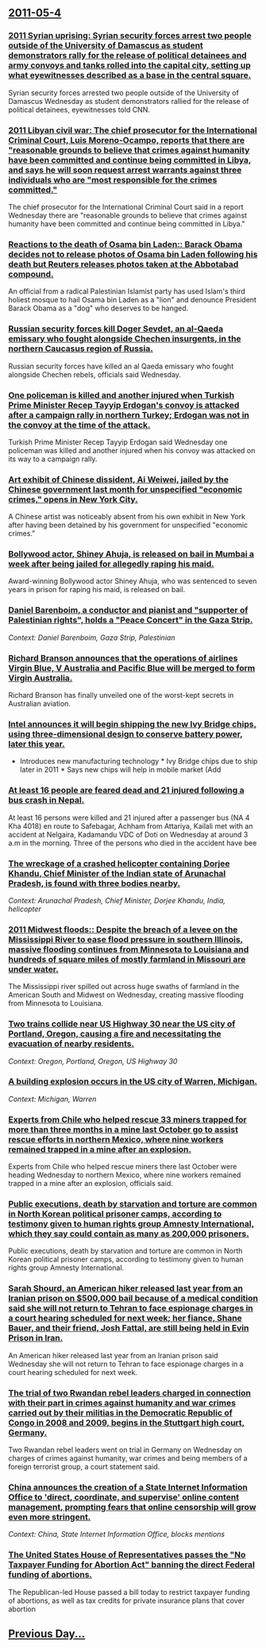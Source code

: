 ## [2011-05-4](/news/2011/05/4/index.md)

### [2011 Syrian uprising: Syrian security forces arrest two people outside of the University of Damascus as student demonstrators rally for the release of political detainees and army convoys and tanks rolled into the capital city, setting up what eyewitnesses described as a base in the central square. ](/news/2011/05/4/2011-syrian-uprising-syrian-security-forces-arrest-two-people-outside-of-the-university-of-damascus-as-student-demonstrators-rally-for-the.md)
Syrian security forces arrested two people outside of the University of Damascus Wednesday as student demonstrators rallied for the release of political detainees, eyewitnesses told CNN.

### [2011 Libyan civil war: The chief prosecutor for the International Criminal Court, Luis Moreno-Ocampo, reports that there are "reasonable grounds to believe that crimes against humanity have been committed and continue being committed in Libya, and says he will soon request arrest warrants against three individuals who are "most responsible for the crimes committed." ](/news/2011/05/4/2011-libyan-civil-war-the-chief-prosecutor-for-the-international-criminal-court-luis-moreno-ocampo-reports-that-there-are-reasonable-gro.md)
The chief prosecutor for the International Criminal Court said in a report Wednesday there are &quot;reasonable grounds to believe that crimes against humanity have been committed and continue being committed in Libya.&quot;

### [Reactions to the death of Osama bin Laden:: Barack Obama decides not to release photos of Osama bin Laden following his death but Reuters releases photos taken at the Abbotabad compound. ](/news/2011/05/4/reactions-to-the-death-of-osama-bin-laden-barack-obama-decides-not-to-release-photos-of-osama-bin-laden-following-his-death-but-reuters-re.md)
An official from a radical Palestinian Islamist party has used Islam&#039;s third holiest mosque to hail Osama bin Laden as a &#034;lion&#034; and denounce President Barack Obama as a &#034;dog&#034; who deserves to be hanged.

### [Russian security forces kill Doger Sevdet, an al-Qaeda emissary who fought alongside Chechen insurgents, in the northern Caucasus region of Russia. ](/news/2011/05/4/russian-security-forces-kill-doger-sevdet-an-al-qaeda-emissary-who-fought-alongside-chechen-insurgents-in-the-northern-caucasus-region-of.md)
Russian security forces have killed an al Qaeda emissary who fought alongside Chechen rebels, officials said Wednesday.

### [One policeman is killed and another injured when Turkish Prime Minister Recep Tayyip Erdogan's convoy is attacked after a campaign rally in northern Turkey; Erdogan was not in the convoy at the time of the attack. ](/news/2011/05/4/one-policeman-is-killed-and-another-injured-when-turkish-prime-minister-recep-tayyip-erdoaan-s-convoy-is-attacked-after-a-campaign-rally-in.md)
Turkish Prime Minister Recep Tayyip Erdogan said Wednesday one policeman was killed and another injured when his convoy was attacked on its way to a campaign rally. 

### [Art exhibit of Chinese dissident, Ai Weiwei, jailed by the Chinese government last month for unspecified "economic crimes," opens in New York City. ](/news/2011/05/4/art-exhibit-of-chinese-dissident-ai-weiwei-jailed-by-the-chinese-government-last-month-for-unspecified-economic-crimes-opens-in-new-yor.md)
A Chinese artist was noticeably absent from his own exhibit in New York after having been detained by his government for unspecified &quot;economic crimes.&quot; 

### [Bollywood actor, Shiney Ahuja, is released on bail in Mumbai a week after being jailed for allegedly raping his maid. ](/news/2011/05/4/bollywood-actor-shiney-ahuja-is-released-on-bail-in-mumbai-a-week-after-being-jailed-for-allegedly-raping-his-maid.md)
Award-winning Bollywood actor Shiney Ahuja, who was sentenced to seven years in prison for raping his maid, is released on bail.

### [Daniel Barenboim, a conductor and pianist and "supporter of Palestinian rights", holds a "Peace Concert" in the Gaza Strip. ](/news/2011/05/4/daniel-barenboim-a-conductor-and-pianist-and-supporter-of-palestinian-rights-holds-a-peace-concert-in-the-gaza-strip.md)
_Context: Daniel Barenboim, Gaza Strip, Palestinian_

### [Richard Branson announces that the operations of airlines Virgin Blue, V Australia and Pacific Blue will be merged to form Virgin Australia. ](/news/2011/05/4/richard-branson-announces-that-the-operations-of-airlines-virgin-blue-v-australia-and-pacific-blue-will-be-merged-to-form-virgin-australia.md)
Richard Branson has finally unveiled one of the worst-kept secrets in Australian aviation.

### [Intel announces it will begin shipping the new Ivy Bridge chips, using three-dimensional design to conserve battery power, later this year. ](/news/2011/05/4/intel-announces-it-will-begin-shipping-the-new-ivy-bridge-chips-using-three-dimensional-design-to-conserve-battery-power-later-this-year.md)
* Introduces new manufacturing technology * Ivy Bridge chips due to ship later in 2011 * Says new chips will help in mobile market (Add

### [At least 16 people are feared dead and 21 injured following a bus crash in Nepal. ](/news/2011/05/4/at-least-16-people-are-feared-dead-and-21-injured-following-a-bus-crash-in-nepal.md)
At least 16 persons were killed and 21 injured after a passenger bus (NA 4 Kha 4018) en route to Safebagar, Achham from Attariya, Kailali met with an accident at Nelgaira, Kadamandu VDC of Doti on Wednesday at around 3 a.m in the morning. Three of the persons who died in the accident have bee

### [The wreckage of a crashed helicopter containing Dorjee Khandu, Chief Minister of the Indian state of Arunachal Pradesh, is found with three bodies nearby. ](/news/2011/05/4/the-wreckage-of-a-crashed-helicopter-containing-dorjee-khandu-chief-minister-of-the-indian-state-of-arunachal-pradesh-is-found-with-three.md)
_Context: Arunachal Pradesh, Chief Minister, Dorjee Khandu, India, helicopter_

### [2011 Midwest floods:: Despite the breach of a levee on the Mississippi River to ease flood pressure in southern Illinois, massive flooding continues from Minnesota to Louisiana and hundreds of square miles of mostly farmland in Missouri are under water. ](/news/2011/05/4/2011-midwest-floods-despite-the-breach-of-a-levee-on-the-mississippi-river-to-ease-flood-pressure-in-southern-illinois-massive-flooding-c.md)
The Mississippi river spilled out across huge swaths of farmland in the American South and Midwest on Wednesday, creating massive flooding from Minnesota to Louisiana.

### [Two trains collide near US Highway 30 near the US city of Portland, Oregon, causing a fire and necessitating the evacuation of nearby residents. ](/news/2011/05/4/two-trains-collide-near-us-highway-30-near-the-us-city-of-portland-oregon-causing-a-fire-and-necessitating-the-evacuation-of-nearby-reside.md)
_Context: Oregon, Portland, Oregon, US Highway 30_

### [A building explosion occurs in the US city of Warren, Michigan. ](/news/2011/05/4/a-building-explosion-occurs-in-the-us-city-of-warren-michigan.md)
_Context: Michigan, Warren_

### [Experts from Chile who helped rescue 33 miners trapped for more than three months in a mine last October go to assist rescue efforts in northern Mexico, where nine workers remained trapped in a mine after an explosion. ](/news/2011/05/4/experts-from-chile-who-helped-rescue-33-miners-trapped-for-more-than-three-months-in-a-mine-last-october-go-to-assist-rescue-efforts-in-nort.md)
Experts from Chile who helped rescue miners there last October were heading Wednesday to northern Mexico, where nine workers remained trapped in a mine after an explosion, officials said.

### [Public executions, death by starvation and torture are common in North Korean political prisoner camps, according to testimony given to human rights group Amnesty International, which they say could contain as many as 200,000 prisoners. ](/news/2011/05/4/public-executions-death-by-starvation-and-torture-are-common-in-north-korean-political-prisoner-camps-according-to-testimony-given-to-huma.md)
Public executions, death by starvation and torture are common in North Korean political prisoner camps, according to testimony given to human rights group Amnesty International.

### [Sarah Shourd, an American hiker released last year from an Iranian prison on $500,000 bail because of a medical condition said she will not return to Tehran to face espionage charges in a court hearing scheduled for next week; her fiance, Shane Bauer, and their friend, Josh Fattal, are still being held in Evin Prison in Iran. ](/news/2011/05/4/sarah-shourd-an-american-hiker-released-last-year-from-an-iranian-prison-on-500-000-bail-because-of-a-medical-condition-said-she-will-not.md)
An American hiker released last year from an Iranian prison said Wednesday she will not return to Tehran to face espionage charges in a court hearing scheduled for next week.

### [The trial of two Rwandan rebel leaders charged in connection with their part in crimes against humanity and war crimes carried out by their militias in the Democratic Republic of Congo in 2008 and 2009, begins in the Stuttgart high court, Germany. ](/news/2011/05/4/the-trial-of-two-rwandan-rebel-leaders-charged-in-connection-with-their-part-in-crimes-against-humanity-and-war-crimes-carried-out-by-their.md)
Two Rwandan rebel leaders went on trial in Germany on Wednesday on charges of crimes against humanity, war crimes and being members of a foreign terrorist group, a court statement said.

### [China announces the creation of a State Internet Information Office to 'direct, coordinate, and supervise' online content management, prompting fears that online censorship will grow even more stringent. ](/news/2011/05/4/china-announces-the-creation-of-a-state-internet-information-office-to-direct-coordinate-and-supervise-online-content-management-prompt.md)
_Context: China, State Internet Information Office, blocks mentions_

### [The United States House of Representatives passes the "No Taxpayer Funding for Abortion Act" banning the direct Federal funding of abortions. ](/news/2011/05/4/the-united-states-house-of-representatives-passes-the-no-taxpayer-funding-for-abortion-act-banning-the-direct-federal-funding-of-abortions.md)
The Republican-led House passed a bill today to restrict taxpayer funding of abortions, as well as tax credits for private insurance plans that cover abortion

## [Previous Day...](/news/2011/05/3/index.md)

